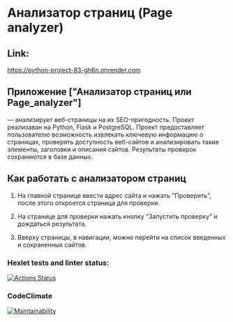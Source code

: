# Анализатор страниц (Page analyzer)


## Link:
https://python-project-83-gh6n.onrender.com


## Приложение ["Анализатор страниц или Page_analyzer"]
— анализирует веб-страницы на их SEO-пригодность.
Проект реализаван на Python, Flask и PostgreSQL.
Проект предоставляет пользователю возможность извлекать ключевую информацию о страницах, проверять доступность веб-сайтов и анализировать такие элементы, заголовки и описания сайтов.
Результаты проверок сохраняются в базе данных.

## Как работать с анализатором страниц

1. На главной странице ввести адрес сайта и нажать "Проверить", после этого откроется страница для проверки.

2. На странице для проверки нажать кнопку "Запустить проверку" и дождаться результата.

3. Вверху страницы, в навигации, можно перейти на список введенных и сохраненных сайтов.


### Hexlet tests and linter status:
[![Actions Status](https://github.com/CherSula/python-project-83/actions/workflows/hexlet-check.yml/badge.svg)](https://github.com/CherSula/python-project-83/actions)

### CodeClimate
[![Maintainability](https://api.codeclimate.com/v1/badges/da51b3128ce9ad0723f0/maintainability)](https://codeclimate.com/github/CherSula/python-project-83/maintainability)
